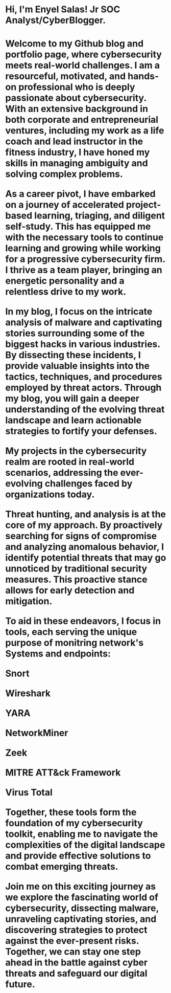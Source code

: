 <h1>Hi, I'm Enyel Salas! Jr SOC Analyst/CyberBlogger.<h1>
  

  <p>Welcome to my Github blog and portfolio page, where cybersecurity meets real-world challenges. I am a resourceful, motivated, and hands-on professional who is deeply passionate about cybersecurity. With an extensive background in both corporate and entrepreneurial ventures, including my work as a life coach and lead instructor in the fitness industry, I have honed my skills in managing ambiguity and solving complex problems.</p>

<p>As a career pivot, I have embarked on a journey of accelerated project-based learning, triaging, and diligent self-study. This has equipped me with the necessary tools to continue learning and growing while working for a progressive cybersecurity firm. I thrive as a team player, bringing an energetic personality and a relentless drive to my work.</p>

<p>In my blog, I focus on the intricate analysis of malware and captivating stories surrounding some of the biggest hacks in various industries. By dissecting these incidents, I provide valuable insights into the tactics, techniques, and procedures employed by threat actors. Through my blog, you will gain a deeper understanding of the evolving threat landscape and learn actionable strategies to fortify your defenses.</p>
My projects in the cybersecurity realm are rooted in real-world scenarios, addressing the ever-evolving challenges faced by organizations today.</p> 

<p>Threat hunting, and analysis is at the core of my approach. By proactively searching for signs of compromise and analyzing anomalous behavior, I identify potential threats that may go unnoticed by traditional security measures. This proactive stance allows for early detection and mitigation.</p>


<p>To aid in these endeavors, I focus in tools, each serving the unique purpose of monitring network's Systems and endpoints:</p>
<p>Snort</p>
<p>Wireshark</p>
<p>YARA</p>
<p>NetworkMiner</p>
<p>Zeek</p>
<p>MITRE ATT&ck Framework</p>
<p>Virus Total</p>

<p>Together, these tools form the foundation of my cybersecurity toolkit, enabling me to navigate the complexities of the digital landscape and provide effective solutions to combat emerging threats.</p>
  
<p>Join me on this exciting journey as we explore the fascinating world of cybersecurity, dissecting malware, unraveling captivating stories, and discovering strategies to protect against the ever-present risks. Together, we can stay one step ahead in the battle against cyber threats and safeguard our digital future.</p>


